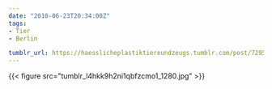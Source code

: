 ```yaml
---
date: "2010-06-23T20:34:00Z"
tags:
- Tier
- Berlin

tumblr_url: https://haesslicheplastiktiereundzeugs.tumblr.com/post/729562109
---
```

{{< figure src="tumblr_l4hkk9h2ni1qbfzcmo1_1280.jpg" >}}
